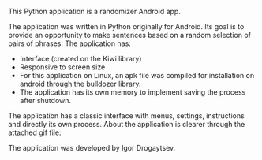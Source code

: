 This Python application is a randomizer Android app.

The application was written in Python originally for Android. Its goal is to provide an opportunity to make sentences based on a random selection of pairs of phrases. The application has:

- Interface (created on the Kiwi library)
- Responsive to screen size
- For this application on Linux, an apk file was compiled for installation on android through the bulldozer library.
- The application has its own memory to implement saving the process after shutdown.

The application has a classic interface with menus, settings, instructions and directly its own process. About the application is clearer through the attached gif file:

The application was developed by Igor Drogaytsev.